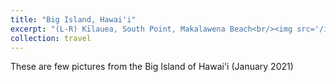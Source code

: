 ```yaml
---
title: "Big Island, Hawai'i"
excerpt: "(L-R) Kīlauea, South Point, Makalawena Beach<br/><img src='/images/big-island-1.jpg'><img src='/images/big-island-2.jpg'><img src='/images/big-island-3.jpg'>"
collection: travel
---
```


These are few pictures from the Big Island of Hawai'i (January 2021)